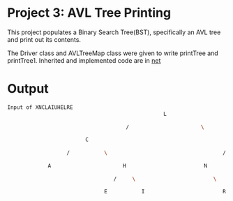 # Project 3: AVL Tree Printing
This project populates a Binary Search Tree(BST), specifically an AVL tree and print out its contents. 

The Driver class and AVLTreeMap class were given to write printTree and printTree1. Inherited and implemented code are in [net](url)

# Output
```bash
Input of XNCLAIUHELRE
                                                  L                                                 
                                                                                                    
                                      /                       \                                     
                                                                                                    
                         C                                                 U                        
                                                                                                    
                   /           \                                     /           \                  
                                                                                                    
             A                       H                         N                       X            
                                                                                                    
                                  /     \                         \                                 
                                                                                                    
                               E           I                         R
```
